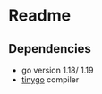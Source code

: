 # Readme
## Dependencies
- go version 1.18/ 1.19
- [tinygo](https://tinygo.org/getting-started/install/linux/#ubuntu-debian) compiler 
